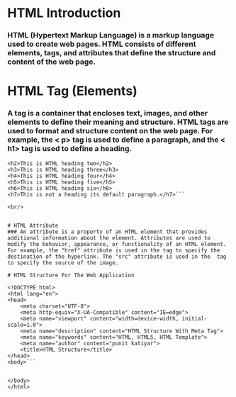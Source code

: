 # HTML Introduction
### HTML (Hypertext Markup Language) is a markup language used to create web pages. HTML consists of different elements, tags, and attributes that define the structure and content of the web page.

# HTML Tag (Elements)
### A tag is a container that encloses text, images, and other elements to define their meaning and structure. HTML tags are used to format and structure content on the web page. For example, the < p> tag is used to define a paragraph, and the < h1> tag is used to define a heading.

```<h1>This is HTML heading one</h1>
<h2>This is HTML heading two</h2>
<h3>This is HTML heading three</h3>
<h4>This is HTML heading four</h4>
<h5>This is HTML heading five</h5>
<h6>This is HTML heading six</h6>
<h7>This is not a heading its default paragraph.</h7>```

<br/>


# HTML Attribute
### An attribute is a property of an HTML element that provides additional information about the element. Attributes are used to modify the behavior, appearance, or functionality of an HTML element. For example, the "href" attribute is used in the tag to specify the destination of the hyperlink. The "src" attribute is used in the  tag to specify the source of the image.

# HTML Structure For The Web Application

<!DOCTYPE html>
<html lang="en">
<head>
    <meta charset="UTF-8">
    <meta http-equiv="X-UA-Compatible" content="IE=edge">
    <meta name="viewport" content="width=device-width, initial-scale=1.0">
    <meta name="description" content="HTML Structure With Meta Tag">
    <meta name="keywords" content="HTML, HTML5, HTML Template">
    <meta name="author" content="punit katiyar">
    <title>HTML Structure</title>
</head>
<body>```
 
    
</body>
</html>  
